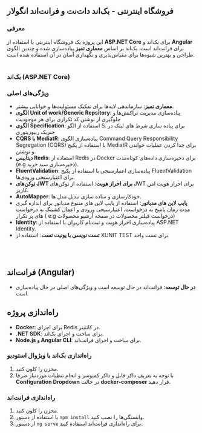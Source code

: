 ## فروشگاه اینترنتی - بک‌اند دات‌نت و فرانت‌اند انگولار
  
### معرفی
<p align="justify">

این پروژه یک فروشگاه اینترنتی با استفاده از **ASP.NET Core** برای بک‌اند و **Angular** برای فرانت‌اند است. بک‌اند بر اساس **معماری تمیز** پیاده‌سازی شده و چندین الگوی طراحی و بهترین شیوه‌ها برای مقیاس‌پذیری و نگهداری آسان در آن استفاده شده است.
<br>
<br>

### بک‌اند (ASP.NET Core)

### ویژگی‌های اصلی
- **معماری تمیز**: سازماندهی لایه‌ها برای تفکیک مسئولیت‌ها و خوانایی بیشتر.
- **الگوی Unit of work/Generic Repsitory**: پیاده‌سازی مدیریت تراکنش‌ها و جلوگیری از نوشتن کد تکراری برای هر موجودیت
- **الگوی Specification**: استفاده از الگو S. برای پیاده سازی شرط های لینک در جنریک ریپوزیتوری
- **CQRS با MediatR**: پیاده‌سازی الگوی Command Query Responsibility Segregation (CQRS) با استفاده از پکیج MediatR برای جدا کردن عملیات خواندن و نوشتن.
- **دیتابیس Redis**: استفاده از Redis در Docker برای ذخیره‌سازی داده‌های کوتاه‌مدت (e.g ذخیره‌سازی سبد خرید).
- **FluentValidation**: پیاده‌سازی اعتبارسنجی با استفاده از پکیج FluentValidation برای اعتبارسنجی ورودی‌ها.
- **توکن‌های JWT برای احراز هویت**: استفاده از توکن‌های JWT برای احراز هویت امن کاربر.
- **AutoMapper**: خودکارسازی و ساده سازی تبدیل مدل ها.
- **پایپ لاین های مدیاتور**: استفاده از پایپ لاین های متنوع مدیاتور برای اندازه گیری مدت زمان پاسخ به درخواست، اعتبارسنجی ورودی و اعمال کشینگ به درخواست های پر تکرار ( e.g درخواست فیلتر محصولات در صفحه آرشیو محصولات) 
- **Identity**: پیاده‌سازی احراز هویت و ثبت‌نام کاربران با استفاده از ASP.NET Identity.
- **تست نویسی با یونیت تست**: استفاده از XUNIT TEST برای تست واحد


<br>
<br>

## فرانت‌اند (Angular)

- **در حال توسعه**: فرانت‌اند در حال توسعه است و ویژگی‌های اصلی در حال پیاده‌سازی است.



## راه‌اندازی پروژه


- **Docker**: برای اجرای Redis در کانتینر.
- **.NET SDK**: برای ساخت و اجرای بک‌اند.
- **Node.js و Angular CLI**: برای ساخت و اجرای فرانت‌اند.

### راه‌اندازی بک‌اند با ویژوال استودیو
1. مخزن را کلون کنید.
2. با توجه به تعریف داکر فایل و داکر کمپوسر و انجام تنظیات موردنیاز صرفا **Configuration Dropdown** در حالت **docker-composer** قرار دهید.

### راه‌اندازی فرانت‌اند
1. مخزن را کلون کنید.
2. با استفاده از دستور `npm install` وابستگی‌ها را نصب کنید.
3. از دستور `ng serve` برای راه‌اندازی فرانت‌اند استفاده کنید.




